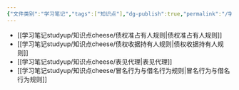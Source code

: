 ```yaml
---
{"文件类别":"学习笔记","tags":["知识点"],"dg-publish":true,"permalink":"/学习笔记studyup/知识点cheese/基于信赖保护原则的归属规范/","dgPassFrontmatter":true,"created":"2024-07-30T12:11:00.338+08:00","updated":"2024-10-14T09:52:21.082+08:00"}
---
```


- [[学习笔记studyup/知识点cheese/债权准占有人规则\|债权准占有人规则]]
- [[学习笔记studyup/知识点cheese/债权收据持有人规则\|债权收据持有人规则]]
- [[学习笔记studyup/知识点cheese/表见代理\|表见代理]]
- [[学习笔记studyup/知识点cheese/冒名行为与借名行为规则\|冒名行为与借名行为规则]]
